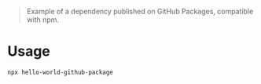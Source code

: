 > Example of a dependency published on GitHub Packages, compatible with npm.

# Usage
`npx hello-world-github-package`